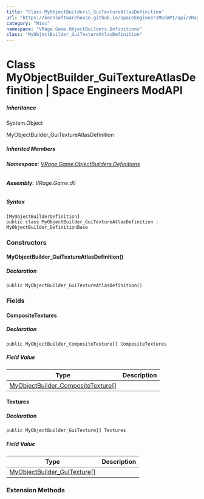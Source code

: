 ```yaml
---
title: "Class MyObjectBuilder\\_GuiTextureAtlasDefinition"
url: "https://keensoftwarehouse.github.io/SpaceEngineersModAPI/api/VRage.Game.ObjectBuilders.Definitions.MyObjectBuilder_GuiTextureAtlasDefinition.html"
category: "Misc"
namespace: "VRage.Game.ObjectBuilders.Definitions"
class: "MyObjectBuilder_GuiTextureAtlasDefinition"
---
```


# Class MyObjectBuilder\_GuiTextureAtlasDefinition | Space Engineers ModAPI

##### Inheritance

System.Object

MyObjectBuilder\_GuiTextureAtlasDefinition

##### Inherited Members

###### **Namespace**: [VRage.Game.ObjectBuilders.Definitions](https://keensoftwarehouse.github.io/SpaceEngineersModAPI/api/VRage.Game.ObjectBuilders.Definitions.html)

###### **Assembly**: VRage.Game.dll

##### Syntax

```
[MyObjectBuilderDefinition]
public class MyObjectBuilder_GuiTextureAtlasDefinition : MyObjectBuilder_DefinitionBase
```

### Constructors

#### MyObjectBuilder\_GuiTextureAtlasDefinition()

##### Declaration

```
public MyObjectBuilder_GuiTextureAtlasDefinition()
```

### Fields

#### CompositeTextures

##### Declaration

```
public MyObjectBuilder_CompositeTexture[] CompositeTextures
```

##### Field Value

| Type | Description |
| --- | --- |
| [MyObjectBuilder\_CompositeTexture](https://keensoftwarehouse.github.io/SpaceEngineersModAPI/api/VRage.Game.ObjectBuilders.Definitions.MyObjectBuilder_CompositeTexture.html)\[\] |     |

#### Textures

##### Declaration

```
public MyObjectBuilder_GuiTexture[] Textures
```

##### Field Value

| Type | Description |
| --- | --- |
| [MyObjectBuilder\_GuiTexture](https://keensoftwarehouse.github.io/SpaceEngineersModAPI/api/VRage.Game.ObjectBuilders.Definitions.MyObjectBuilder_GuiTexture.html)\[\] |     |

### Extension Methods